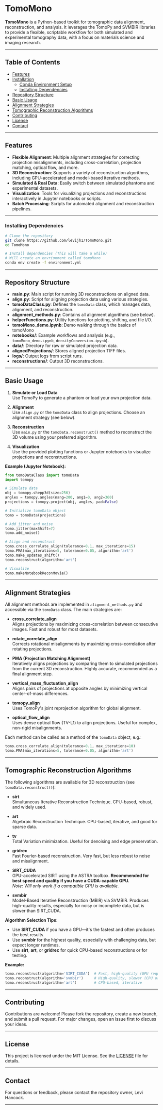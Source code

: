 # TomoMono

**TomoMono** is a Python-based toolkit for tomographic data alignment, reconstruction, and analysis. It leverages the TomoPy and SVMBIR libraries to provide a flexible, scriptable workflow for both simulated and experimental tomography data, with a focus on materials science and imaging research.

---

## Table of Contents

- [Features](#features)
- [Installation](#installation)
  - [Conda Environment Setup](#conda-environment-setup)
  - [Installing Dependencies](#installing-dependencies)
- [Repository Structure](#repository-structure)
- [Basic Usage](#basic-usage)
- [Alignment Strategies](#alignment-strategies)
- [Tomographic Reconstruction Algorithms](#tomographic-reconstruction-algorithms)
- [Contributing](#contributing)
- [License](#license)
- [Contact](#contact)

---

## Features

- **Flexible Alignment**: Multiple alignment strategies for correcting projection misalignments, including cross-correlation, projection matching, optical flow, and more.
- **3D Reconstruction**: Supports a variety of reconstruction algorithms, including GPU-accelerated and model-based iterative methods.
- **Simulated & Real Data**: Easily switch between simulated phantoms and experimental datasets.
- **Visualization**: Tools for visualizing projections and reconstructions interactively in Jupyter notebooks or scripts.
- **Batch Processing**: Scripts for automated alignment and reconstruction pipelines.

---

### Installing Dependencies

```bash
# Clone the repository
git clone https://github.com/levijh1/TomoMono.git
cd TomoMono

# Install dependencies (This will take a while)
# Will create an envrionment called tomoMono
conda env create -f environment.yml
```

---

## Repository Structure

- **main.py**: Main script for running 3D reconstructions on aligned data.
- **align.py**: Script for aligning projection data using various strategies.
- **tomoDataClass.py**: Defines the `tomoData` class, which manages data, alignment, and reconstruction.
- **alignment_methods.py**: Contains all alignment algorithms (see below).
- **helperFunctions.py**: Utility functions for plotting, shifting, and file I/O.
- **tomoMono_demo.ipynb**: Demo walking through the basics of tomoMono
- **notebooks/**: Example workflows and analysis (e.g., `tomoMono_demo.ipynb`, `densityConversion.ipynb`).
- **data/**: Directory for raw or simulated projection data.
- **alignedProjections/**: Stores aligned projection TIFF files.
- **logs/**: Output logs from script runs.
- **reconstructions/**: Output 3D reconstructions.

---

## Basic Usage

1. **Simulate or Load Data**  
   Use TomoPy to generate a phantom or load your own projection data.

2. **Alignment**  
   Use `align.py` or the `tomoData` class to align projections. Choose an alignment strategy (see below).

3. **Reconstruction**  
   Use `main.py` or the `tomoData.reconstruct()` method to reconstruct the 3D volume using your preferred algorithm.

4. **Visualization**  
   Use the provided plotting functions or Jupyter notebooks to visualize projections and reconstructions.

**Example (Jupyter Notebook):**
```python
from tomoDataClass import tomoData
import tomopy

# Simulate data
obj = tomopy.shepp3d(size=256)
angles = tomopy.angles(nang=200, ang1=0, ang2=360)
projections = tomopy.project(obj, angles, pad=False)

# Initialize tomoData object
tomo = tomoData(projections)

# Add jitter and noise
tomo.jitter(maxShift=7)
tomo.add_noise()

# Align and reconstruct
tomo.cross_correlate_align(tolerance=0.1, max_iterations=15)
tomo.PMA(max_iterations=5, tolerance=0.05, algorithm='art')
tomo.make_updates_shift()
tomo.reconstruct(algorithm='art')

# Visualize
tomo.makeNotebookReconMovie()
```

---

## Alignment Strategies

All alignment methods are implemented in `alignment_methods.py` and accessible via the `tomoData` class. The main strategies are:

- **cross_correlate_align**  
  Aligns projections by maximizing cross-correlation between consecutive images. Fast and robust for most datasets.

- **rotate_correlate_align**  
  Corrects rotational misalignments by maximizing cross-correlation after rotating projections.

- **PMA (Projection Matching Alignment)**  
  Iteratively aligns projections by comparing them to simulated projections from the current 3D reconstruction. Highly accurate, recommended as a final alignment step.

- **vertical_mass_fluctuation_align**  
  Aligns pairs of projections at opposite angles by minimizing vertical center-of-mass differences.

- **tomopy_align**  
  Uses TomoPy's joint reprojection algorithm for global alignment.

- **optical_flow_align**  
  Uses dense optical flow (TV-L1) to align projections. Useful for complex, non-rigid misalignments.

Each method can be called as a method of the `tomoData` object, e.g.:
```python
tomo.cross_correlate_align(tolerance=0.1, max_iterations=10)
tomo.PMA(max_iterations=5, tolerance=0.05, algorithm='art')
```

---

## Tomographic Reconstruction Algorithms

The following algorithms are available for 3D reconstruction (see `tomoData.reconstruct()`):

- **sirt**  
  Simultaneous Iterative Reconstruction Technique. CPU-based, robust, and widely used.

- **art**  
  Algebraic Reconstruction Technique. CPU-based, iterative, and good for sparse data.

- **tv**  
  Total Variation minimization. Useful for denoising and edge preservation.

- **gridrec**  
  Fast Fourier-based reconstruction. Very fast, but less robust to noise and misalignment.

- **SIRT_CUDA**  
  GPU-accelerated SIRT using the ASTRA toolbox. **Recommended for best speed and quality if you have a CUDA-capable GPU.**  
  *Note: Will only work if a compatible GPU is available.*

- **svmbir**  
  Model-Based Iterative Reconstruction (MBIR) via SVMBIR. Produces high-quality results, especially for noisy or incomplete data, but is slower than SIRT_CUDA.

**Algorithm Selection Tips:**
- Use **SIRT_CUDA** if you have a GPU—it's the fastest and often produces the best results.
- Use **svmbir** for the highest quality, especially with challenging data, but expect longer runtimes.
- Use **sirt**, **art**, or **gridrec** for quick CPU-based reconstructions or for testing.

**Example:**
```python
tomo.reconstruct(algorithm='SIRT_CUDA')  # Fast, high-quality (GPU required)
tomo.reconstruct(algorithm='svmbir')     # High-quality, slower (CPU or GPU)
tomo.reconstruct(algorithm='art')        # CPU-based, iterative
```

---

## Contributing

Contributions are welcome! Please fork the repository, create a new branch, and submit a pull request. For major changes, open an issue first to discuss your ideas.

---

## License

This project is licensed under the MIT License. See the [LICENSE](LICENSE) file for details.

---

## Contact

For questions or feedback, please contact the repository owner, Levi Hancock.

---

